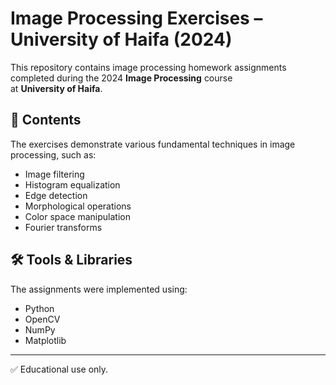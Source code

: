 # Image Processing Exercises – University of Haifa (2024)

This repository contains image processing homework assignments  
completed during the 2024 **Image Processing** course  
at **University of Haifa**.

## 📂 Contents

The exercises demonstrate various fundamental techniques in image processing, such as:
- Image filtering
- Histogram equalization
- Edge detection
- Morphological operations
- Color space manipulation
- Fourier transforms

## 🛠️ Tools & Libraries

The assignments were implemented using:
- Python
- OpenCV
- NumPy
- Matplotlib

---

✅ Educational use only.
